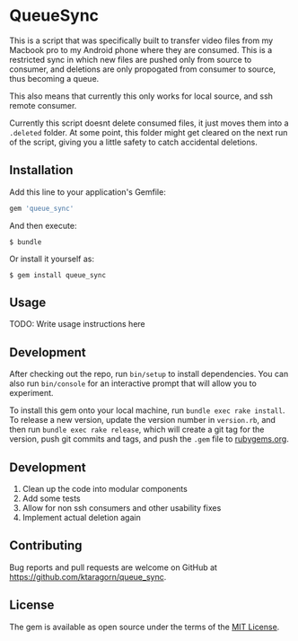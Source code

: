 # QueueSync

This is a script that was specifically built to transfer video files from my Macbook pro to my Android phone where they are consumed. This is a restricted sync in which new files are pushed only from source to consumer, and deletions are only propogated from consumer to source, thus becoming a queue. 

This also means that currently this only works for local source, and ssh remote consumer.

Currently this script doesnt delete consumed files, it just moves them into a `.deleted` folder. At some point, this folder might get cleared on the next run of the script, giving you a little safety to catch accidental deletions.

## Installation

Add this line to your application's Gemfile:

```ruby
gem 'queue_sync'
```

And then execute:

    $ bundle

Or install it yourself as:

    $ gem install queue_sync

## Usage

TODO: Write usage instructions here

## Development

After checking out the repo, run `bin/setup` to install dependencies. You can also run `bin/console` for an interactive prompt that will allow you to experiment.

To install this gem onto your local machine, run `bundle exec rake install`. To release a new version, update the version number in `version.rb`, and then run `bundle exec rake release`, which will create a git tag for the version, push git commits and tags, and push the `.gem` file to [rubygems.org](https://rubygems.org).

## Development

1. Clean up the code into modular components
2. Add some tests
3. Allow for non ssh consumers and other usability fixes
4. Implement actual deletion again

## Contributing

Bug reports and pull requests are welcome on GitHub at https://github.com/ktaragorn/queue_sync.


## License

The gem is available as open source under the terms of the [MIT License](http://opensource.org/licenses/MIT).

